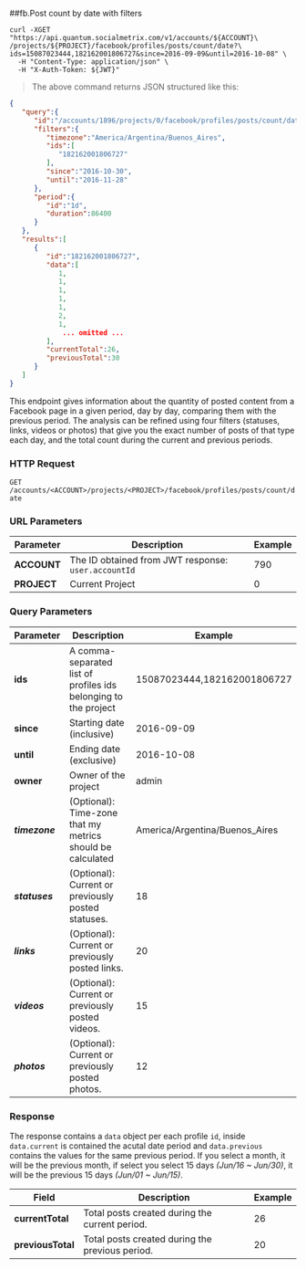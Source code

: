 ##fb.Post count by date with filters  
```shell
curl -XGET "https://api.quantum.socialmetrix.com/v1/accounts/${ACCOUNT}\
/projects/${PROJECT}/facebook/profiles/posts/count/date?\
ids=15087023444,182162001806727&since=2016-09-09&until=2016-10-08" \
  -H "Content-Type: application/json" \
  -H "X-Auth-Token: ${JWT}"
```

> The above command returns JSON structured like this:

```json
{  
   "query":{  
      "id":"/accounts/1896/projects/0/facebook/profiles/posts/count/date",
      "filters":{  
         "timezone":"America/Argentina/Buenos_Aires",
         "ids":[  
            "182162001806727"
         ],
         "since":"2016-10-30",
         "until":"2016-11-28"
      },
      "period":{  
         "id":"1d",
         "duration":86400
      }
   },
   "results":[  
      {  
         "id":"182162001806727",
         "data":[  
            1,
            1,
            1,
            1,
            1,
            2,
            1,
             ... omitted ...
         ],
         "currentTotal":26,
         "previousTotal":30
      }
   ]
}
```

This endpoint gives information about the quantity of posted content from a Facebook page in a given period,   day by day, comparing them with the previous period. The analysis can be refined using four filters (statuses, links, videos or photos) that give you the exact number of posts of that type each day, and the total count during the current and previous periods.

### HTTP Request

`GET /accounts/<ACCOUNT>/projects/<PROJECT>/facebook/profiles/posts/count/date`

### URL Parameters

Parameter | Description | Example
--------- | ----------- | -----------
**ACCOUNT** | The ID obtained from JWT response: `user.accountId` | 790
**PROJECT** | Current Project | 0

### Query Parameters

Parameter | Description | Example
--------- | ----------- | -----------
**ids** | A comma-separated list of profiles ids belonging to the project | 15087023444,182162001806727
**since** | Starting date (inclusive) | 2016-09-09
**until** | Ending date (exclusive) | 2016-10-08
**owner** | Owner of the project | admin
***timezone*** | (Optional): Time-zone that my metrics should be calculated | America/Argentina/Buenos_Aires
***statuses*** | (Optional): Current or previously posted statuses. | 18
***links*** | (Optional): Current or previously posted links. | 20
***videos*** | (Optional): Current or previously posted videos. | 15
***photos*** | (Optional): Current or previously posted photos. | 12

### Response

The response contains a `data` object per each profile `id`, inside `data.current` is contained the acutal date period and `data.previous` contains the values for the same previous period. If you select a month, it will be the previous month, if select you select 15 days *(Jun/16 ~ Jun/30)*, it will be the previous 15 days *(Jun/01 ~ Jun/15)*. 

Field | Description | Example
--------- | ----------- | -----------
**currentTotal** | Total posts created during the current period. | 26
**previousTotal** | Total posts created during the previous period. | 20


 
